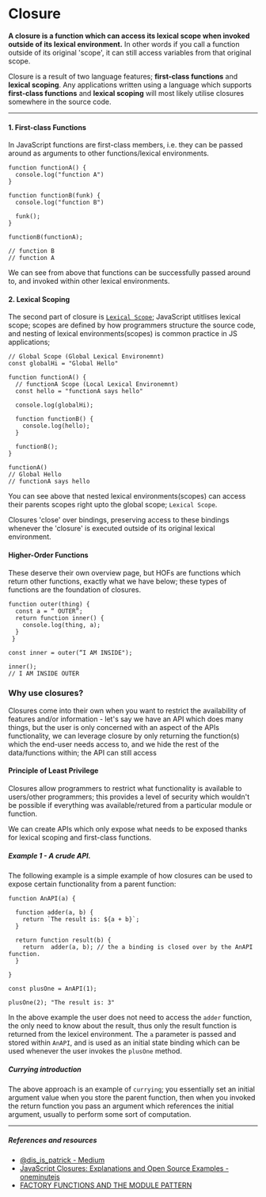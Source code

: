 # Closure

**A closure is a function which can access its lexical scope when invoked outside of its lexical environment.** In other words if you call a function outside of its original 'scope', it can still access variables from that original scope.

Closure is a result of two language features; **first-class functions** and **lexical scoping**. Any applications written using a language which supports **first-class functions** and **lexical scoping** will most likely utilise closures somewhere in the source code.

---

#### **1. First-class Functions**

In JavaScript functions are first-class members, i.e. they can be passed around as arguments to other functions/lexical environments.

```
function functionA() {
  console.log("function A")
}

function functionB(funk) {
  console.log("function B")

  funk();
}

functionB(functionA);

// function B
// function A
```

We can see from above that functions can be successfully passed around to, and invoked within other lexical environments.

#### **2. Lexical Scoping**

The second part of closure is [`Lexical Scope`](./../lexical-scope); JavaScript utitlises lexical scope; scopes are defined by how programmers structure the source code, and nesting of lexical environments(scopes) is common practice in JS applications;

```
// Global Scope (Global Lexical Environemnt)
const globalHi = "Global Hello"

function functionA() {
  // functionA Scope (Local Lexical Environemnt)
  const hello = "functionA says hello"

  console.log(globalHi);

  function functionB() {
    console.log(hello);
  }

  functionB();
}

functionA()
// Global Hello
// functionA says hello
```

You can see above that nested lexical environments(scopes) can access their parents scopes right upto the global scope; `Lexical Scope`.

Closures 'close' over bindings, preserving access to these bindings whenever the 'closure' is executed outside of its original lexical environment.

#### Higher-Order Functions

These deserve their own overview page, but HOFs are functions which return other functions, exactly what we have below; these types of functions are the foundation of closures.

```
function outer(thing) {
  const a = “ OUTER”;
  return function inner() {
    console.log(thing, a);
  }
 }

const inner = outer(“I AM INSIDE");

inner();
// I AM INSIDE OUTER
```

### Why use closures?

Closures come into their own when you want to restrict the availability of features and/or information - let's say we have an API which does many things, but the user is only concerned with an aspect of the APIs functionality, we can leverage closure by only returning the function(s) which the end-user needs access to, and we hide the rest of the data/functions within; the API can still access

#### Principle of Least Privilege

Closures allow programmers to restrict what functionality is available to users/other programmers; this provides a level of security which wouldn't be possible if everything was available/retured from a particular module or function.

We can create APIs which only expose what needs to be exposed thanks for lexical scoping and first-class functions.

##### Example 1 - A crude API.

The following example is a simple example of how closures can be used to expose certain functionality from a parent function:

```
function AnAPI(a) {

  function adder(a, b) {
    return `The result is: ${a + b}`;
  }

  return function result(b) {
    return  adder(a, b); // the a binding is closed over by the AnAPI function.
  }

}

const plusOne = AnAPI(1);

plusOne(2); "The result is: 3"
```

In the above example the user does not need to access the `adder` function, the only need to know about the result, thus only the result function is returned from the lexicel environment. The `a` parameter is passed and stored within `AnAPI`, and is used as an initial state binding which can be used whenever the user invokes the `plusOne` method.

##### Currying introduction

The above approach is an example of `currying`; you essentially set an initial argument value when you store the parent function, then when you invoked the return function you pass an argument which references the initial argument, usually to perform some sort of computation.

---

##### References and resources

- [@dis_is_patrick - Medium](https://medium.com/@dis_is_patrick/practical-uses-for-closures-c65640ae7304)
- [JavaScript Closures: Explanations and Open Source Examples - oneminutejs](https://medium.com/@oneminutejs/javascript-closures-explanations-and-open-source-examples-a3731848f658)
- [FACTORY FUNCTIONS AND THE MODULE PATTERN](https://www.theodinproject.com/courses/javascript/lessons/factory-functions-and-the-module-pattern#:~:targetText=The%20concept%20of%20closure%20is,called%20outside%20of%20that%20function.)
